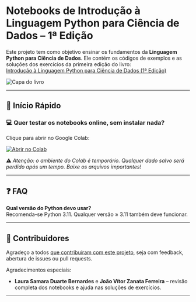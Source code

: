 # Notebooks de Introdução à Linguagem Python para Ciência de Dados – 1ª Edição

Este projeto tem como objetivo ensinar os fundamentos da **Linguagem Python para Ciência de Dados**. Ele contém os códigos de exemplos e as soluções dos exercícios da primeira edição do livro:  
[Introdução à Linguagem Python para Ciência de Dados (1ª Edição)](https://homl.info/er3)

![Capa do livro](https://learning.oreilly.com/library/cover/9781098125967/300w/)

---

## 🚀 Início Rápido

### 💻 Quer testar os notebooks online, sem instalar nada?

Clique para abrir no Google Colab:

[![Abrir no Colab](https://colab.research.google.com/assets/colab-badge.svg)](https://colab.research.google.com/github/carlossantos-iffar/Introducao-Linguagem-Python-para-Ciencia-de-Dados-1-edicao/)

⚠️ *Atenção: o ambiente do Colab é temporário. Qualquer dado salvo será perdido após um tempo. Baixe os arquivos importantes!*

---

## ❓ FAQ

**Qual versão do Python devo usar?**  
Recomenda-se Python 3.11. Qualquer versão ≥ 3.11 também deve funcionar.

---

## 👥 Contribuidores

Agradeço a todos [que contribuíram com este projeto](https://github.com/carlossantos-iffar/Introducao-Linguagem-Python-para-Ciencia-de-Dados-1-edicao/), seja com feedback, abertura de issues ou pull requests.

Agradecimentos especiais:

- **Laura Samara Duarte Bernardes** e **João Vítor Zanata Ferreira** – revisão completa dos notebooks e ajuda nas soluções de exercícios.
  
---
